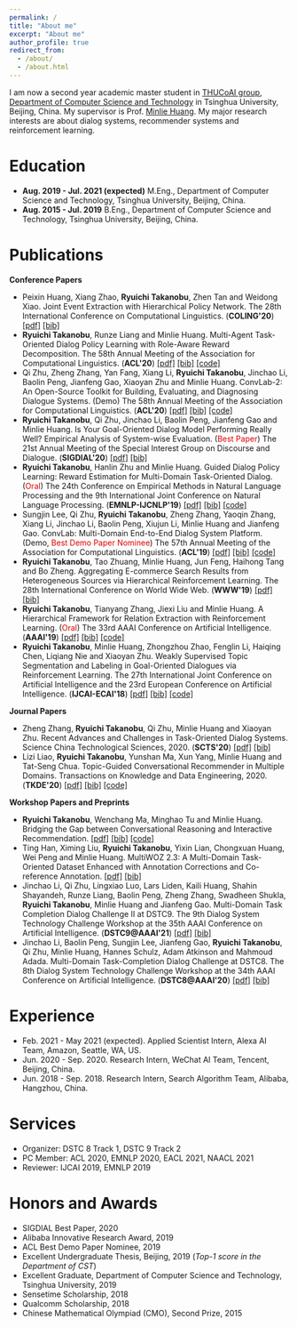 ```yaml
---
permalink: /
title: "About me"
excerpt: "About me"
author_profile: true
redirect_from: 
  - /about/
  - /about.html
---
```


I am now a second year academic master student in [THUCoAI group](http://coai.cs.tsinghua.edu.cn/), [Department of Computer Science and Technology](http://www.cs.tsinghua.edu.cn) in Tsinghua University, Beijing, China. My supervisor is Prof. [Minlie Huang](http://coai.cs.tsinghua.edu.cn/hml/). My major research interests are about dialog systems, recommender systems and reinforcement learning.

Education
======
- **Aug. 2019 - Jul. 2021 (expected)**  M.Eng., Department of Computer Science and Technology, Tsinghua University, Beijing, China.
- **Aug. 2015 - Jul. 2019** B.Eng., Department of Computer Science and Technology, Tsinghua University, Beijing, China.

Publications
======
**Conference Papers**

- Peixin Huang, Xiang Zhao, **Ryuichi Takanobu**, Zhen Tan and Weidong Xiao. Joint Event Extraction with Hierarchical Policy Network. The 28th International Conference on Computational Linguistics. (**COLING'20**) [[pdf]](https://truthless11.github.io/pdf/HRLEE.pdf) [[bib]](https://truthless11.github.io/bib/HRLEE.bib) 
- **Ryuichi Takanobu**, Runze Liang and Minlie Huang. Multi-Agent Task-Oriented Dialog Policy Learning with Role-Aware Reward Decomposition. The 58th Annual Meeting of the Association for Computational Linguistics. (**ACL'20**) [[pdf]](https://truthless11.github.io/pdf/MADPL.pdf) [[bib]](https://truthless11.github.io/bib/MADPL.bib) [[code]](https://github.com/truthless11/MADPL)
- Qi Zhu, Zheng Zhang, Yan Fang, Xiang Li, **Ryuichi Takanobu**, Jinchao Li, Baolin Peng, Jianfeng Gao, Xiaoyan Zhu and Minlie Huang. ConvLab-2: An Open-Source Toolkit for Building, Evaluating, and Diagnosing Dialogue Systems. (Demo) The 58th Annual Meeting of the Association for Computational Linguistics. (**ACL'20**) [[pdf]](https://truthless11.github.io/pdf/ConvLab2.pdf) [[bib]](https://truthless11.github.io/bib/ConvLab2.bib) [[code]](https://github.com/thu-coai/ConvLab-2)
- **Ryuichi Takanobu**, Qi Zhu, Jinchao Li, Baolin Peng, Jianfeng Gao and Minlie Huang. Is Your Goal-Oriented Dialog Model Performing Really Well? Empirical Analysis of System-wise Evaluation. (<font color="#dd0000">Best Paper</font>) The 21st Annual Meeting of the Special Interest Group on Discourse and Dialogue. (**SIGDIAL'20**) [[pdf]](https://truthless11.github.io/pdf/SysEval.pdf) [[bib]](https://truthless11.github.io/bib/SysEval.bib)
- **Ryuichi Takanobu**, Hanlin Zhu and Minlie Huang. Guided Dialog Policy Learning: Reward Estimation for Multi-Domain Task-Oriented Dialog. (<font color="#dd0000">Oral</font>) The 24th Conference on Empirical Methods in Natural Language Processing and the 9th International Joint Conference on Natural Language Processing. (**EMNLP-IJCNLP'19**) [[pdf]](https://truthless11.github.io/pdf/GDPL.pdf) [[bib]](https://truthless11.github.io/bib/GDPL.bib) [[code]](https://github.com/truthless11/GDPL)
- Sungjin Lee, Qi Zhu, **Ryuichi Takanobu**, Zheng Zhang, Yaoqin Zhang, Xiang Li, Jinchao Li, Baolin Peng, Xiujun Li, Minlie Huang and Jianfeng Gao. ConvLab: Multi-Domain End-to-End Dialog System Platform. (Demo, <font color="#dd0000">Best Demo Paper Nominee</font>) The 57th Annual Meeting of the Association for Computational Linguistics. (**ACL'19**) [[pdf]](https://truthless11.github.io/pdf/ConvLab.pdf) [[bib]](https://truthless11.github.io/bib/ConvLab.bib) [[code]](https://github.com/ConvLab/ConvLab)
- **Ryuichi Takanobu**, Tao Zhuang, Minlie Huang, Jun Feng, Haihong Tang and Bo Zheng. Aggregating E-commerce Search Results from Heterogeneous Sources via Hierarchical Reinforcement Learning. The 28th International Conference on World Wide Web. (**WWW'19**) [[pdf]](https://truthless11.github.io/pdf/HRLAS.pdf) [[bib]](https://truthless11.github.io/bib/HRLAS.bib)
- **Ryuichi Takanobu**, Tianyang Zhang, Jiexi Liu and Minlie Huang. A Hierarchical Framework for Relation Extraction with Reinforcement Learning. (<font color="#dd0000">Oral</font>) The 33rd AAAI Conference on Artificial Intelligence. (**AAAI'19**) [[pdf]](https://truthless11.github.io/pdf/HRLRE.pdf) [[bib]](https://truthless11.github.io/bib/HRLRE.bib) [[code]](https://github.com/truthless11/HRL-RE)
- **Ryuichi Takanobu**, Minlie Huang, Zhongzhou Zhao, Fenglin Li, Haiqing Chen, Liqiang Nie and Xiaoyan Zhu. Weakly Supervised Topic Segmentation and Labeling in Goal-Oriented Dialogues via Reinforcement Learning. The 27th International Joint Conference on Artificial Intelligence and the 23rd European Conference on Artificial Intelligence. (**IJCAI-ECAI'18**) [[pdf]](https://truthless11.github.io/pdf/TopicSegLabel.pdf) [[bib]](https://truthless11.github.io/bib/TopicSegLabel.bib) [[code]](https://github.com/truthless11/Topic-Seg-Label)

**Journal Papers**

- Zheng Zhang, **Ryuichi Takanobu**, Qi Zhu, Minlie Huang and Xiaoyan Zhu. Recent Advances and Challenges in Task-Oriented Dialog Systems. Science China Technological Sciences, 2020. (**SCTS'20**) [[pdf]](https://truthless11.github.io/pdf/Review.pdf) [[bib]](https://truthless11.github.io/bib/Review.bib)
- Lizi Liao, **Ryuichi Takanobu**, Yunshan Ma, Xun Yang, Minlie Huang and Tat-Seng Chua. Topic-Guided Conversational Recommender in Multiple Domains. Transactions on Knowledge and Data Engineering, 2020. (**TKDE'20**) [[pdf]](https://truthless11.github.io/pdf/DCR.pdf) [[bib]](https://truthless11.github.io/bib/DCR.bib) [[code]](https://github.com/truthless11/DCR)

**Workshop Papers and Preprints**

- **Ryuichi Takanobu**, Wenchang Ma, Minghao Tu and Minlie Huang. Bridging the Gap between Conversational Reasoning and Interactive Recommendation. [[pdf]](https://truthless11.github.io/pdf/CRWalker.pdf) [[bib]](https://truthless11.github.io/bib/CRWalker.bib) [[code]](https://github.com/truthless11/CR-Walker)
- Ting Han, Ximing Liu, **Ryuichi Takanobu**, Yixin Lian, Chongxuan Huang, Wei Peng and Minlie Huang. MultiWOZ 2.3: A Multi-Domain Task-Oriented Dataset Enhanced with Annotation Corrections and Co-reference Annotation. [[pdf]](https://truthless11.github.io/bib/MultiWOZ23.pdf) [[bib]](https://truthless11.github.io/bib/MultiWOZ23.bib)
- Jinchao Li, Qi Zhu, Lingxiao Luo, Lars Liden, Kaili Huang, Shahin Shayandeh, Runze Liang, Baolin Peng, Zheng Zhang, Swadheen Shukla, **Ryuichi Takanobu**, Minlie Huang and Jianfeng Gao. Multi-Domain Task Completion Dialog Challenge II at DSTC9. The 9th Dialog System Technology Challenge Workshop at the 35th AAAI Conference on Artificial Intelligence. (**DSTC9@AAAI'21**) [[pdf]](https://truthless11.github.io/pdf/DSTC9.pdf) [[bib]](https://truthless11.github.io/bib/DSTC9.bib)
- Jinchao Li, Baolin Peng, Sungjin Lee, Jianfeng Gao, **Ryuichi Takanobu**, Qi Zhu, Minlie Huang, Hannes Schulz, Adam Atkinson and Mahmoud Adada. Multi-Domain Task-Completion Dialog Challenge at DSTC8. The 8th Dialog System Technology Challenge Workshop at the 34th AAAI Conference on Artificial Intelligence. (**DSTC8@AAAI'20**) [[pdf]](https://truthless11.github.io/pdf/DSTC8.pdf) [[bib]](https://truthless11.github.io/bib/DSTC8.bib)

Experience
======
-  Feb. 2021 - May 2021 (expected). Applied Scientist Intern, Alexa AI Team, Amazon, Seattle, WA, US.
- Jun. 2020 - Sep. 2020. Research Intern, WeChat AI Team, Tencent, Beijing, China.
- Jun. 2018 - Sep. 2018. Research Intern, Search Algorithm Team, Alibaba, Hangzhou, China.

Services
======
- Organizer: DSTC 8 Track 1, DSTC 9 Track 2
- PC Member: ACL 2020, EMNLP 2020, EACL 2021, NAACL 2021
- Reviewer: IJCAI 2019, EMNLP 2019

Honors and Awards
======
- SIGDIAL Best Paper, 2020
- Alibaba Innovative Research Award, 2019
- ACL Best Demo Paper Nominee, 2019
- Excellent Undergraduate Thesis, Beijing, 2019 (*Top-1 score in the Department of CST*)
- Excellent Graduate, Department of Computer Science and Technology, Tsinghua University, 2019
- Sensetime Scholarship, 2018
- Qualcomm Scholarship, 2018
- Chinese Mathematical Olympiad (CMO), Second Prize, 2015
